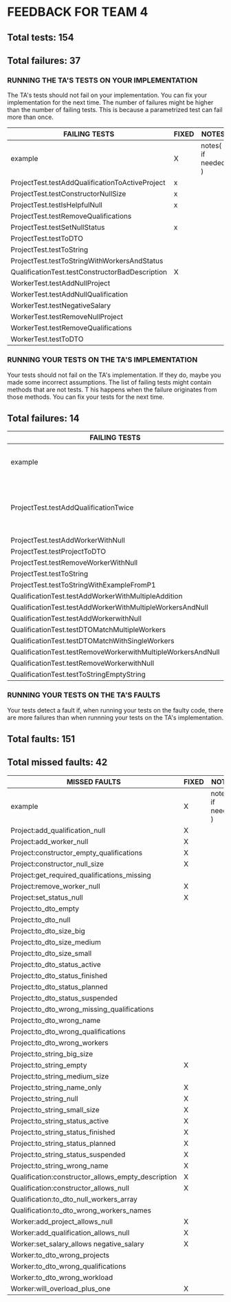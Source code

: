 # FEEDBACK FOR TEAM 4

## Total tests: 154

## Total failures: 37

### RUNNING THE TA'S TESTS ON YOUR IMPLEMENTATION
The TA's tests should not fail on your implementation. 
You can fix your implementation for the next time.
The number of failures might be higher than the number of failing tests. 
This is because a parametrized test can fail more than once.

| FAILING TESTS                                   | FIXED | NOTES              |
|-------------------------------------------------|-------|--------------------|
| example                                         | X     | notes( if needed ) |
| ProjectTest.testAddQualificationToActiveProject | x     |                    |
| ProjectTest.testConstructorNullSize             | x     |                    |
| ProjectTest.testIsHelpfulNull                   | x     |                    |
| ProjectTest.testRemoveQualifications            |       |                    |
| ProjectTest.testSetNullStatus                   | x     |                    |
| ProjectTest.testToDTO                           |       |                    | 
| ProjectTest.testToString                        |       |                    | 
| ProjectTest.testToStringWithWorkersAndStatus    |       |                    |
| QualificationTest.testConstructorBadDescription | X     |                    |
| WorkerTest.testAddNullProject                   |       |                    |
| WorkerTest.testAddNullQualification             |       |                    |
| WorkerTest.testNegativeSalary                   |       |                    |
| WorkerTest.testRemoveNullProject                |       |                    |
| WorkerTest.testRemoveQualifications             |       |                    |
| WorkerTest.testToDTO                            |       |                    |


### RUNNING YOUR TESTS ON THE TA'S IMPLEMENTATION
Your tests should not fail on the TA's implementation. If they do, 
maybe you made some incorrect assumptions.
The list of failing tests might contain methods that are not tests. T
his happens when the failure originates from those methods.
You can fix your tests for the next time.

## Total failures: 14

| FAILING TESTS                                                | FIXED  | NOTES              |
|--------------------------------------------------------------|--------|--------------------|
| example                                                      |   X    | notes( if needed ) |
| ProjectTest.testAddQualificationTwice                        |        | I don't know what the error is here.|
| ProjectTest.testAddWorkerWithNull                            |   X    |                    |
| ProjectTest.testProjectToDTO                                 |   X    |                    |
| ProjectTest.testRemoveWorkerWithNull                         |   X    |                    |
| ProjectTest.testToString                                     |   X    |                    |
| ProjectTest.testToStringWithExampleFromP1                    |   X    |                    | 
| QualificationTest.testAddWorkerWithMultipleAddition          |   X    |                    | 
| QualificationTest.testAddWorkerWithMultipleWorkersAndNull    |   X    |                    |
| QualificationTest.testAddWorkerwithNull                      |   X    |                    |
| QualificationTest.testDTOMatchMultipleWorkers                |   X    |                    |
| QualificationTest.testDTOMatchWithSingleWorkers              |   X    |                    |
| QualificationTest.testRemoveWorkerwithMultipleWorkersAndNull |   X    |                    |
| QualificationTest.testRemoveWorkerwithNull                   |   X    |                    |
| QualificationTest.testToStringEmptyString                    |   X    |                    |


### RUNNING YOUR TESTS ON THE TA'S FAULTS
Your tests detect a fault if, when running your tests on the faulty code, 
there are more failures than when runnning your tests on the TA's implementation.

## Total faults: 151
## Total missed faults: 42

| MISSED FAULTS                                      | FIXED  | NOTES              |
|----------------------------------------------------|--------|--------------------|
| example                                            |   X    | notes( if needed ) |
| Project:add_qualification_null                     |   X    |                    |
| Project:add_worker_null                            |   X    |                    |
| Project:constructor_empty_qualifications           |   X    |                    |
| Project:constructor_null_size                      |   X    |                    |
| Project:get_required_qualifications_missing        |        |                    |
| Project:remove_worker_null                         |   X    |                    | 
| Project:set_status_null                            |   X    |                    | 
| Project:to_dto_empty                               |        |                    |
| Project:to_dto_null                                |        |                    |
| Project:to_dto_size_big                            |        |                    |
| Project:to_dto_size_medium                         |        |                    |
| Project:to_dto_size_small                          |        |                    |
| Project:to_dto_status_active                       |        |                    |
| Project:to_dto_status_finished                     |        |                    |
| Project:to_dto_status_planned                      |        |                    |
| Project:to_dto_status_suspended                    |        |                    |
| Project:to_dto_wrong_missing_qualifications        |        |                    |
| Project:to_dto_wrong_name                          |        |                    |
| Project:to_dto_wrong_qualifications                |        |                    |
| Project:to_dto_wrong_workers                       |        |                    |
| Project:to_string_big_size                         |        |                    |
| Project:to_string_empty                            |   X    |                    |
| Project:to_string_medium_size                      |        |                    |
| Project:to_string_name_only                        |   X    |                    |
| Project:to_string_null                             |   X    |                    |
| Project:to_string_small_size                       |   X    |                    |
| Project:to_string_status_active                    |   X    |                    |
| Project:to_string_status_finished                  |   X    |                    |
| Project:to_string_status_planned                   |   X    |                    |
| Project:to_string_status_suspended                 |   X    |                    |
| Project:to_string_wrong_name                       |   X    |                    |
| Qualification:constructor_allows_empty_description |   X    |                    |
| Qualification:constructor_allows_null              |   X    |                    |
| Qualification:to_dto_null_workers_array            |        |                    |
| Qualification:to_dto_wrong_workers_names           |        |                    |
| Worker:add_project_allows_null                     |   X    |                    |
| Worker:add_qualification_allows_null               |   X    |                    |
| Worker:set_salary_allows negative_salary           |   X    |                    |
| Worker:to_dto_wrong_projects                       |        |                    |
| Worker:to_dto_wrong_qualifications                 |        |                    |
| Worker:to_dto_wrong_workload                       |        |                    |
| Worker:will_overload_plus_one                      |   X    |                    |
